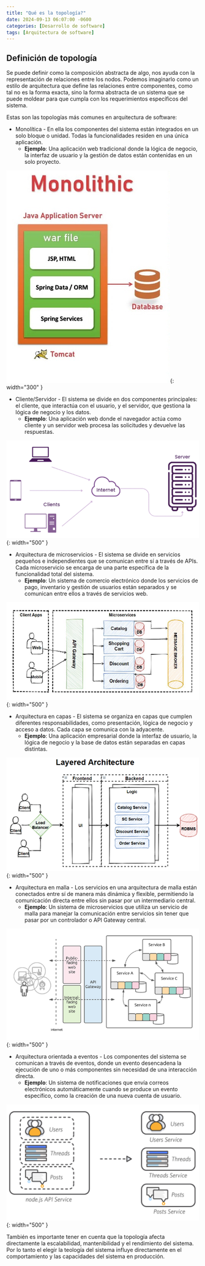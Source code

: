```yaml
---
title: "Qué es la topología?"
date: 2024-09-13 06:07:00 -0600
categories: [Desarrollo de software]
tags: [Arquitectura de software]
---
```


## Definición de topología
Se puede definir como la composición abstracta de algo, nos ayuda con la representación de relaciones entre los nodos. Podemos imaginarlo como un estilo de arquitectura que define las relaciones entre componentes, como tal no es la forma exacta, sino la forma abstracta de un sistema que se puede moldear para que cumpla con los requerimientos específicos del sistema. 

Estas son las topologías más comunes en arquitectura de software:

- Monolítica - En ella los componentes del sistema están integrados en un solo bloque o unidad. Todas la funcionalidades residen en una única aplicación.
    - **Ejemplo**: Una aplicación web tradicional donde la lógica de negocio, la interfaz de usuario y la gestión de datos están contenidas en un solo proyecto.

![alt text](/assets/arq-021.jpg){: width="300" }

- Cliente/Servidor - El sistema se divide en dos componentes principales: el cliente, que interactúa con el usuario, y el servidor, que gestiona la lógica de negocio y los datos.
    - **Ejemplo**: Una aplicación web donde el navegador actúa como cliente y un servidor web procesa las solicitudes y devuelve las respuestas.

![alt text](/assets/arq-022.png){: width="500" }

- Arquitectura de microservicios - El sistema se divide en servicios pequeños e independientes que se comunican entre sí a través de APIs. Cada microservicio se encarga de una parte específica de la funcionalidad total del sistema.
    - **Ejemplo**: Un sistema de comercio electrónico donde los servicios de pago, inventario y gestión de usuarios están separados y se comunican entre ellos a través de servicios web.

![alt text](/assets/arq-023.png){: width="500" }

- Arquitectura en capas - El sistema se organiza en capas que cumplen diferentes responsabilidades, como presentación, lógica de negocio y acceso a datos. Cada capa se comunica con la adyacente.
    - **Ejemplo**: Una aplicación empresarial donde la interfaz de usuario, la lógica de negocio y la base de datos están separadas en capas distintas.

![alt text](/assets/arq-024.png){: width="500" }

- Arquitectura en malla - Los servicios en una arquitectura de malla están conectados entre sí de manera más dinámica y flexible, permitiendo la comunicación directa entre ellos sin pasar por un intermediario central.
    - **Ejemplo**: Un sistema de microservicios que utiliza un servicio de malla para manejar la comunicación entre servicios sin tener que pasar por un controlador o API Gateway central.

![alt text](/assets/arq-025.png){: width="500" }

- Arquitectura orientada a eventos - Los componentes del sistema se comunican a través de eventos, donde un evento desencadena la ejecución de uno o más componentes sin necesidad de una interacción directa.
    - **Ejemplo**: Un sistema de notificaciones que envía correos electrónicos automáticamente cuando se produce un evento específico, como la creación de una nueva cuenta de usuario.

![alt text](/assets/arq-026.png){: width="500" }

También es importante tener en cuenta que la topología afecta directamente la escalabilidad, mantenibilidad y el rendimiento del sistema. Por lo tanto el elegir la teología del sistema influye directamente en el comportamiento y las capacidades del sistema en producción. 

